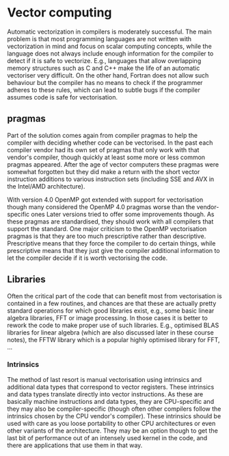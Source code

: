 # Vector computing

Automatic vectorization in compilers is moderately successful. The main problem
is that most programming languages are not written with vectorization in mind
and focus on scalar computing concepts, while the language does not always
include enough information for the compiler to detect if it is safe to vectorize.
E.g., languages that allow overlapping memory structures such as C and C++ make
the life of an automatic vectoriser very difficult. On the other hand, Fortran does
not allow such behaviour but the compiler has no means to check if the programmer
adheres to these rules, which can lead to subtle bugs if the compiler assumes 
code is safe for vectorisation.


## pragmas

Part of the solution comes again from compiler pragmas to help the compiler with
deciding whether code can be vectorised. In the past each compiler vendor had
its own set of pragmas that only work with that vendor's compiler, though quickly
at least some more or less common pragmas appeared. After the age of vector computers
these pragmas were somewhat forgotten but they did make a return with the short 
vector instruction additions to various instruction sets (including SSE and AVX in 
the Intel/AMD architecture).

With version 4.0 OpenMP got extended with support for vectorisation though many
considered the OpenMP 4.0 pragmas worse than the vendor-specific ones 
Later versions tried to offer some improvements though. 
As these pragmas are standardised, they should work with all compilers that support
the standard.
One major criticism to the OpenMP vectorisation pragmas is that they are too much
prescriptive rather than descriptive. Prescriptive means that they force the compiler
to do certain things, while prescriptive means that they just give the compiler additional
information to let the compiler decide if it is worth vectorising the code.


## Libraries

Often the critical part of the code that can benefit most from vectorisation is 
contained in a few routines, and chances are that these are actually pretty standard
operations for which good libraries exist, e.g., some basic linear algebra libraries,
FFT or image processing. In those cases it is better to rework the code to make proper
use of such libraries. E.g., optimised BLAS libraries for linear algebra (which are
also discussed later in these course notes), the FFTW library which is a popular
highly optimised library for FFT, ...


### Intrinsics

The method of last resort is manual vectorisation using intrinsics and additional data
types that correspond to vector registers. These intrinsics and data types translate directly
into vector instructions. As these are basically machine instructions and data types, they 
are CPU-specific and they may also be compiler-specific (though often other compilers follow
the intrinsics chosen by the CPU vendor's compiler).
These intrinsics should be used with care as you loose portability to other CPU architectures
or even other variants of the architecture. They may be an option though to get
the last bit of performance out of an intensely used kernel in the code, and there are
applications that use them in that way.
